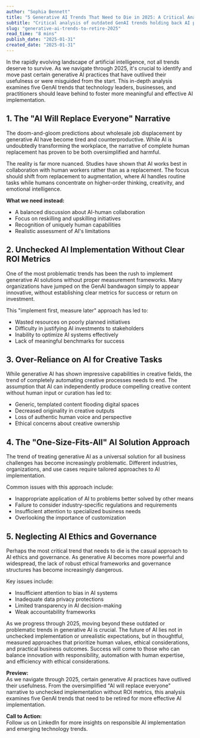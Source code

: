 ```yaml
---  
author: "Sophia Bennett"  
title: "5 Generative AI Trends That Need to Die in 2025: A Critical Analysis of Over-Hyped GenAI Practices"  
subtitle: "Critical analysis of outdated GenAI trends holding back AI progress"  
slug: "generative-ai-trends-to-retire-2025"  
read_time: "8 mins"  
publish_date: "2025-01-31"  
created_date: "2025-01-31"  
---  
```


In the rapidly evolving landscape of artificial intelligence, not all trends deserve to survive. As we navigate through 2025, it's crucial to identify and move past certain generative AI practices that have outlived their usefulness or were misguided from the start. This in-depth analysis examines five GenAI trends that technology leaders, businesses, and practitioners should leave behind to foster more meaningful and effective AI implementation.

## 1. The "AI Will Replace Everyone" Narrative

The doom-and-gloom predictions about wholesale job displacement by generative AI have become tired and counterproductive. While AI is undoubtedly transforming the workplace, the narrative of complete human replacement has proven to be both oversimplified and harmful.

The reality is far more nuanced. Studies have shown that AI works best in collaboration with human workers rather than as a replacement. The focus should shift from replacement to augmentation, where AI handles routine tasks while humans concentrate on higher-order thinking, creativity, and emotional intelligence.

**What we need instead:**  
- A balanced discussion about AI-human collaboration  
- Focus on reskilling and upskilling initiatives  
- Recognition of uniquely human capabilities  
- Realistic assessment of AI's limitations  

## 2. Unchecked AI Implementation Without Clear ROI Metrics

One of the most problematic trends has been the rush to implement generative AI solutions without proper measurement frameworks. Many organizations have jumped on the GenAI bandwagon simply to appear innovative, without establishing clear metrics for success or return on investment.

This "implement first, measure later" approach has led to:  
- Wasted resources on poorly planned initiatives  
- Difficulty in justifying AI investments to stakeholders  
- Inability to optimize AI systems effectively  
- Lack of meaningful benchmarks for success  

## 3. Over-Reliance on AI for Creative Tasks

While generative AI has shown impressive capabilities in creative fields, the trend of completely automating creative processes needs to end. The assumption that AI can independently produce compelling creative content without human input or curation has led to:  
- Generic, templated content flooding digital spaces  
- Decreased originality in creative outputs  
- Loss of authentic human voice and perspective  
- Ethical concerns about creative ownership  

## 4. The "One-Size-Fits-All" AI Solution Approach

The trend of treating generative AI as a universal solution for all business challenges has become increasingly problematic. Different industries, organizations, and use cases require tailored approaches to AI implementation.

Common issues with this approach include:  
- Inappropriate application of AI to problems better solved by other means  
- Failure to consider industry-specific regulations and requirements  
- Insufficient attention to specialized business needs  
- Overlooking the importance of customization  

## 5. Neglecting AI Ethics and Governance

Perhaps the most critical trend that needs to die is the casual approach to AI ethics and governance. As generative AI becomes more powerful and widespread, the lack of robust ethical frameworks and governance structures has become increasingly dangerous.

Key issues include:  
- Insufficient attention to bias in AI systems  
- Inadequate data privacy protections  
- Limited transparency in AI decision-making  
- Weak accountability frameworks  

As we progress through 2025, moving beyond these outdated or problematic trends in generative AI is crucial. The future of AI lies not in unchecked implementation or unrealistic expectations, but in thoughtful, measured approaches that prioritize human values, ethical considerations, and practical business outcomes. Success will come to those who can balance innovation with responsibility, automation with human expertise, and efficiency with ethical considerations.

**Preview:**  
As we navigate through 2025, certain generative AI practices have outlived their usefulness. From the oversimplified "AI will replace everyone" narrative to unchecked implementation without ROI metrics, this analysis examines five GenAI trends that need to be retired for more effective AI implementation.

**Call to Action:**  
Follow us on LinkedIn for more insights on responsible AI implementation and emerging technology trends.